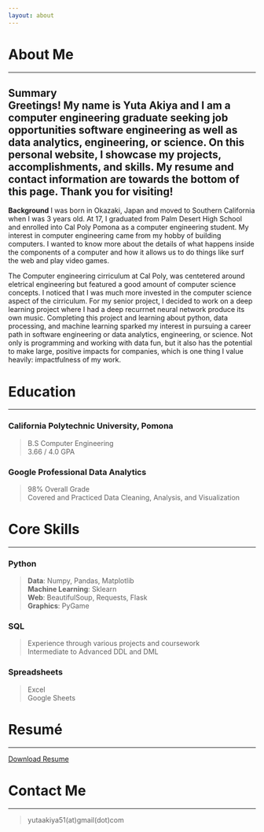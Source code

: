 ```yaml
---
layout: about 
---
```


# About Me
---
**Summary**  
Greetings! My name is Yuta Akiya and I am a computer engineering graduate seeking job opportunities software engineering as well as data analytics, engineering, or science. 
On this personal website, I showcase my projects, accomplishments, and skills. My resume and contact information are towards the bottom of this page. Thank you for visiting!
---
**Background**
I was born in Okazaki, Japan and moved to Southern California when I was 3 years old. At 17, I graduated from Palm Desert High School and enrolled into Cal Poly Pomona as a computer engineering student. My interest in computer engineering came from my hobby of building computers. I wanted to know more about the details of what happens inside the components of a computer and how it allows us to do things like surf the web and play video games. 


The Computer engineering cirriculum at Cal Poly, was centetered around eletrical engineering but featured a good amount of computer science concepts. I noticed that I was much more invested in the computer science aspect of the cirriculum. For my senior project, I decided to work on a deep learning project where I had a deep recurrnet neural network produce its own music. Completing this project and learning about python, data processing, and machine learning sparked my interest in pursuing a career path in software engineering or data analytics, engineering, or science. Not only is programming and working with data fun, but it also has the potential to make large, positive impacts for companies, which is one thing I value heavily: impactfulness of my work. 


# Education
---
### California Polytechnic University, Pomona
> B.S Computer Engineering  
> 3.66 / 4.0 GPA  


### Google Professional Data Analytics
> 98% Overall Grade  
> Covered and Practiced Data Cleaning, Analysis, and Visualization


# Core Skills  
---
### Python
> **Data**: Numpy, Pandas, Matplotlib  
> **Machine Learning**: Sklearn  
> **Web**: BeautifulSoup, Requests, Flask  
> **Graphics**: PyGame  


### SQL
> Experience through various projects and coursework  
> Intermediate to Advanced DDL and DML


### Spreadsheets
> Excel  
> Google Sheets


# Resumé
---
<a href="" download>Download Resume</a>


# Contact Me 
---
> yutaakiya51(at)gmail(dot)com
